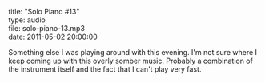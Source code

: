 title: "Solo Piano #13"  
type: audio  
file: solo-piano-13.mp3  
date: 2011-05-02 20:00:00

Something else I was playing around with this evening. I'm not sure where I keep coming up with this overly somber music. Probably a combination of the instrument itself and the fact that I can't play very fast.
